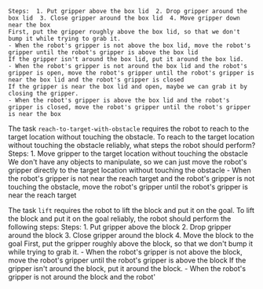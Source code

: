 
    Steps:  1. Put gripper above the box lid  2. Drop gripper around the box lid  3. Close gripper around the box lid  4. Move gripper down near the box
    First, put the gripper roughly above the box lid, so that we don't bump it while trying to grab it.
    - When the robot's gripper is not above the box lid, move the robot's gripper until the robot's gripper is above the box lid
    If the gripper isn't around the box lid, put it around the box lid.
    - When the robot's gripper is not around the box lid and the robot's gripper is open, move the robot's gripper until the robot's gripper is near the box lid and the robot's gripper is closed
    If the gripper is near the box lid and open, maybe we can grab it by closing the gripper.
    - When the robot's gripper is above the box lid and the robot's gripper is closed, move the robot's gripper until the robot's gripper is near the box

The task `reach-to-target-with-obstacle` requires the robot to reach to the target location without touching the obstacle.
To reach to the target location without touching the obstacle reliably, what steps the robot should perform?
    Steps:  1. Move gripper to the target location without touching the obstacle
    We don't have any objects to manipulate, so we can just move the robot's gripper directly to the target location without touching the obstacle
    - When the robot's gripper is not near the reach target and the robot's gripper is not touching the obstacle, move the robot's gripper until the robot's gripper is near the reach target

The task `lift` requires the robot to lift the block and put it on the goal.
To lift the block and put it on the goal reliably, the robot should perform the following steps:
    Steps:  1. Put gripper above the block  2. Drop gripper around the block  3. Close gripper around the block  4. Move the block to the goal
    First, put the gripper roughly above the block, so that we don't bump it while trying to grab it.
    - When the robot's gripper is not above the block, move the robot's gripper until the robot's gripper is above the block
    If the gripper isn't around the block, put it around the block.
    - When the robot's gripper is not around the block and the robot'